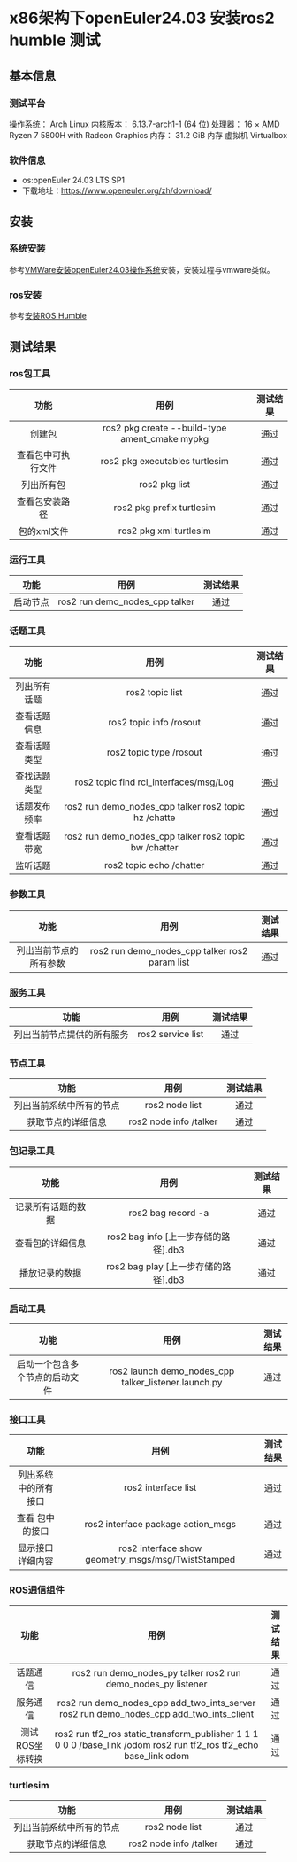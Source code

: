# x86架构下openEuler24.03 安装ros2 humble 测试

## 基本信息

### 测试平台

操作系统： Arch Linux 
内核版本： 6.13.7-arch1-1 (64 位)
处理器： 16 × AMD Ryzen 7 5800H with Radeon Graphics
内存： 31.2 GiB 内存
虚拟机 Virtualbox

### 软件信息

- os:openEuler 24.03 LTS SP1
- 下载地址：https://www.openeuler.org/zh/download/

##  安装

### 系统安装

参考[VMWare安装openEuler24.03操作系统](https://openeuler-ros-docs.readthedocs.io/en/latest/installation/vm-install-oe.html)安装，安装过程与vmware类似。

### ros安装

参考[安装ROS Humble](https://openeuler-ros-docs.readthedocs.io/en/latest/installation/install-ros-humble.html)

## 测试结果

### ros包工具

|        功能        |                      用例                      | 测试结果 |
| :----------------: | :--------------------------------------------: | :------: |
|       创建包       | ros2 pkg create --build-type ament_cmake mypkg |   通过   |
| 查看包中可执行文件 |         ros2 pkg executables turtlesim         |   通过   |
|     列出所有包     |                 ros2 pkg list                  |   通过   |
|   查看包安装路径   |           ros2 pkg prefix turtlesim            |   通过   |
|    包的xml文件     |             ros2 pkg xml turtlesim             |   通过   |

### 运行工具

|   功能   |              用例              | 测试结果 |
| :------: | :----------------------------: | :------: |
| 启动节点 | ros2 run demo_nodes_cpp talker |   通过   |

### 话题工具

|     功能     |                         用例                          | 测试结果 |
| :----------: | :---------------------------------------------------: | :------: |
| 列出所有话题 |                    ros2 topic list                    |   通过   |
| 查看话题信息 |                ros2 topic info /rosout                |   通过   |
| 查看话题类型 |                ros2 topic type /rosout                |   通过   |
| 查找话题类型 |        ros2 topic find rcl_interfaces/msg/Log         |   通过   |
| 话题发布频率 | ros2 run demo_nodes_cpp talker ros2 topic hz /chatte  |   通过   |
| 查看话题带宽 | ros2 run demo_nodes_cpp talker ros2 topic bw /chatter |   通过   |
|   监听话题   |               ros2 topic echo /chatter                |   通过   |

### 参数工具

|          功能          |                      用例                      | 测试结果 |
| :--------------------: | :--------------------------------------------: | :------: |
| 列出当前节点的所有参数 | ros2 run demo_nodes_cpp talker ros2 param list |   通过   |

### 服务工具

|            功能            |       用例        | 测试结果 |
| :------------------------: | :---------------: | :------: |
| 列出当前节点提供的所有服务 | ros2 service list |   通过   |

### 节点工具

|           功能           |          用例          | 测试结果 |
| :----------------------: | :--------------------: | :------: |
| 列出当前系统中所有的节点 |     ros2 node list     |   通过   |
|    获取节点的详细信息    | ros2 node info /talker |   通过   |

### 包记录工具

|        功能        |                 用例                 | 测试结果 |
| :----------------: | :----------------------------------: | :------: |
| 记录所有话题的数据 |          ros2 bag record -a          |   通过   |
|  查看包的详细信息  | ros2 bag info [上一步存储的路径].db3 |   通过   |
|   播放记录的数据   | ros2 bag play [上一步存储的路径].db3 |   通过   |

### 启动工具

|              功能              |                         用例                         | 测试结果 |
| :----------------------------: | :--------------------------------------------------: | :------: |
| 启动一个包含多个节点的启动文件 | ros2 launch demo_nodes_cpp talker_listener.launch.py |   通过   |

### 接口工具

|         功能         |                        用例                        | 测试结果 |
| :------------------: | :------------------------------------------------: | :------: |
| 列出系统中的所有接口 |                ros2 interface list                 |   通过   |
|   查看  包中的接口   |         ros2 interface package action_msgs         |   通过   |
|   显示接口详细内容   | ros2 interface show geometry_msgs/msg/TwistStamped |   通过   |

### ROS通信组件

|      功能       |                             用例                             | 测试结果 |
| :-------------: | :----------------------------------------------------------: | :------: |
|    话题通信     | ros2 run demo_nodes_py talker ros2 run demo_nodes_py listener |   通过   |
|    服务通信     | ros2 run demo_nodes_cpp add_two_ints_server ros2 run demo_nodes_cpp add_two_ints_client |   通过   |
| 测试ROS坐标转换 | ros2 run tf2_ros static_transform_publisher 1 1 1 0 0 0 /base_link /odom ros2 run tf2_ros tf2_echo base_link odom |   通过   |

### turtlesim

|           功能           |          用例          | 测试结果 |
| :----------------------: | :--------------------: | :------: |
| 列出当前系统中所有的节点 |     ros2 node list     |   通过   |
|    获取节点的详细信息    | ros2 node info /talker |   通过   |

